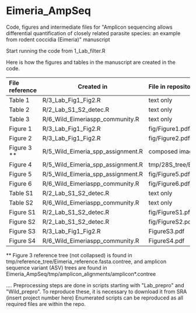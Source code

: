 # Eimeria_AmpSeq

Code, figures and intermediate files for "Amplicon sequencing allows differential quantification of closely related parasite species: an example from rodent coccidia (Eimeria)" manuscript

Start running the code from 1_Lab_filter.R

Here is how the figures and tables in the manuscript are created in the code.


| File reference | Created in                         | File in repository                             |
|:---------------|------------------------------------|:-----------------------------------------------|
| Table 1        | R/3_Lab_Fig1_Fig2.R                | text only                                      |
| Table 2        | R/2_Lab_S1_S2_detec.R              | text only                                      |
| Table 3        | R/6_Wild_Eimeriaspp_community.R    | text only                                      |
| Figure 1       | R/3_Lab_Fig1_Fig2.R                | fig/Figure1.pdf                                |
| Figure 2       | R/3_Lab_Fig1_Fig2.R                | fig/Figure2.pdf                                |
| Figure 3 **   | R/5_Wild_Eimeria_spp_assignment.R  | composed image **                              |
| Figure 4      | R/5_Wild_Eimeria_spp_assignment.R  | tmp/28S_tree/Eimeira_ASV28S_align.fasta.contree|
| Figure 5       | R/5_Wild_Eimeria_spp_assignment.R  | fig/Figure5.pdf                                |
| Figure 6       | R/6_Wild_Eimeriaspp_community.R    | fig/Figure6.pdf                                |
| Table S1       | R/2_Lab_S1_S2_detec.R              | text only                                      |
| Table S2       | R/6_Wild_Eimeriaspp_community.R    | text only                                      |
| Figure S1      | R/2_Lab_S1_S2_detec.R              | fig/FigureS1.pfd                               |
| Figure S2      | R/2_Lab_S1_S2_detec.R              | fig/FigureS2.pdf                               |
| Figure S3      | R/3_Lab_Fig1_Fig2.R                | FigureS3.pdf                                   |
| Figure S4      | R/6_Wild_Eimeriaspp_community.R    | FigureS4.pdf                                   |


** Figure 3 reference tree (not collapsed) is found in tmp/reference_tree/Eimeria_reference.fasta.contree, and amplicon sequence variant (ASV) trees are found in Eimeria_AmpSeq/tmp/amplicon_alignments/amplicon*.contree

....
Preprocessing steps are done in scripts starting with "Lab_prepro" and "Wild_prepro". To reproduce these, it is necessary to download it from SRA (insert project number here)
Enumerated scripts can be reproduced as all required files are within the repo.
